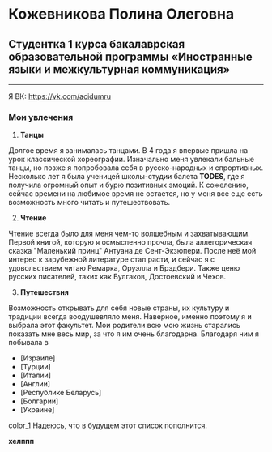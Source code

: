 #  Кожевникова Полина Олеговна
## Студентка 1 курса бакалаврская образовательной программы «Иностранные языки и межкультурная коммуникация»
_____
Я ВК: https://vk.com/acidumru

### Мои увлечения

1. **Танцы**

Долгое время я занималась танцами. В 4 года я впервые пришла на урок классической хореографии. Изначально меня увлекали бальные танцы, но позже я попробовала себя в русско-народных и спрортивных. Несколько лет я была ученицей школы-студии балета **TODES**, где я получила огромный опыт и бурю позитивных эмоций. К сожелению, сейчас времени на любимое время не остается, но у меня все еще есть возможность много читать и путешествовать.

2. **Чтение**
 
Чтение всегда было для меня чем-то волшебным и захватывающим. 
Первой книгой, которую я осмысленно прочла, была аллегорическая сказка "Маленький принц" Антуана де Сент-Экзюпери. После неё мой интерес к зарубежной литературе стал расти, и сейчас я с удовольствием читаю Ремарка, Оруэлла и Брэдбери. Также ценю русских писателей, таких как Булгаков, Достоевский и Чехов.
 
3. **Путешествия**
 
Возможность открывать для себя новые страны, их культуру и традиции всегда воодушевляло меня. Наверное, именно поэтому я и выбрала этот факультет.
Мои родители всю мою жизнь старались показать мне весь мир, за что я им очень благодарна. Благодаря ним я побывала в 
 - [Израиле] 
 - [Турции]
 - [Италии]
 - [Англии]
 - [Республике Беларусь]
 - [Болгарии]
 - [Украине]
 
color_1 Надеюсь, что в будущем этот список пополнится.

<strong> хелппп

[imgl]: https://www.google.ru/url?sa=i&rct=j&q=&esrc=s&source=images&cd=&cad=rja&uact=8&ved=0ahUKEwjl7r6QwNrYAhUwS5oKHVXwBrcQjRwIBw&url=https%3A%2F%2Fvk.com%2Ftodespreobrazhenka&psig=AOvVaw20aZ1_H6a752FrUTrlijU2&ust=1516123941292045

